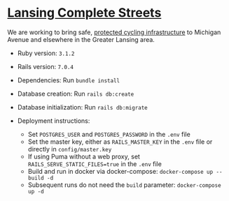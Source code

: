 # [Lansing Complete Streets](https://www.lansingcompletestreets.org/)

We are working to bring safe, [protected cycling infrastructure](http://www.protectedintersection.com/) to Michigan Avenue and elsewhere in the Greater Lansing area.

* Ruby version: `3.1.2`

* Rails version: `7.0.4`

* Dependencies: Run `bundle install`

* Database creation: Run `rails db:create`

* Database initialization: Run `rails db:migrate`

* Deployment instructions: 
  * Set `POSTGRES_USER` and `POSTGRES_PASSWORD` in the `.env` file
  * Set the master key, either as `RAILS_MASTER_KEY` in the `.env` file or directly in `config/master.key`
  * If using Puma without a web proxy, set `RAILS_SERVE_STATIC_FILES=true` in the `.env` file
  * Build and run in docker via docker-compose: `docker-compose up --build -d`
  * Subsequent runs do not need the `build` parameter: `docker-compose up -d`
